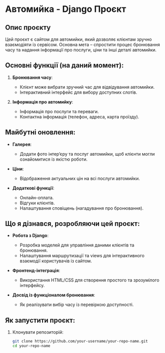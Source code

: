 # Автомийка - Django Проєкт

## Опис проєкту

Цей проєкт є сайтом для автомийки, який дозволяє клієнтам зручно взаємодіяти із сервісом. Основна мета – спростити процес бронювання часу та надання інформації про послуги, ціни та інші деталі автомийки.

## Основні функції (на даний момент):
1. **Бронювання часу**:
   - Клієнт може вибрати зручний час для відвідування автомийки.
   - Інтерактивний інтерфейс для вибору доступних слотів.

2. **Інформація про автомийку**:
   - Інформація про послуги та переваги.
   - Контактна інформація (телефон, адреса, карта проїзду).

## Майбутні оновлення:
- **Галерея**:
  - Додати фото інтер’єру та послуг автомийки, щоб клієнти могли ознайомитися із якістю роботи.

- **Ціни**:
  - Відображення актуальних цін на всі послуги автомийки.

- **Додаткові функції**:
  - Онлайн-оплата.
  - Відгуки клієнтів.
  - Налаштування сповіщень (нагадування про бронювання).

## Що я дізнався, розробляючи цей проєкт:
- **Робота з Django**:
  - Розробка моделей для управління даними клієнтів та бронювання.
  - Налаштування маршрутизації та views для інтерактивного взаємодії користувачів із сайтом.

- **Фронтенд-інтеграція**:
  - Використання HTML/CSS для створення простого та зрозумілого інтерфейсу.

- **Досвід із функціоналом бронювання**:
  - Як реалізувати вибір часу із перевіркою доступності.

## Як запустити проєкт:
1. Клонувати репозиторій:
   ```bash
   git clone https://github.com/your-username/your-repo-name.git
   cd your-repo-name
